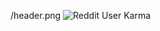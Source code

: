 /header.png
<img alt="Reddit User Karma" src="https://img.shields.io/reddit/user-karma/combined/personalsyrup?style=social">

